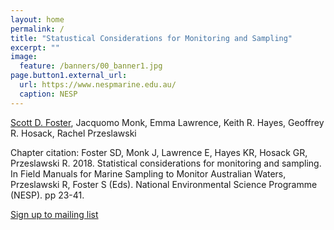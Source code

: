 ```yaml
---
layout: home
permalink: /
title: "Statustical Considerations for Monitoring and Sampling"
excerpt: ""
image:
  feature: /banners/00_banner1.jpg
page.button1.external_url:
  url: https://www.nespmarine.edu.au/
  caption: NESP
---
```


[Scott D. Foster](mailto:scott.foster@csiro.au), Jacquomo Monk, Emma Lawrence, Keith R. Hayes, Geoffrey R. Hosack, Rachel Przeslawski

Chapter citation:
Foster SD, Monk J, Lawrence E, Hayes KR, Hosack GR, Przeslawski R. 2018. Statistical considerations for monitoring and sampling. In Field Manuals for Marine Sampling to Monitor Australian Waters, Przeslawski R, Foster S (Eds). National Environmental Science Programme (NESP). pp 23-41. 

<a href="https://docs.google.com/forms/d/e/1FAIpQLSezHvqOCPEp8f0xopHJ4nmoN6bhrdPzbKmInLuTQR7UNrTLRQ/viewform?usp=sf_link" class="btn">Sign up to mailing list</a>

